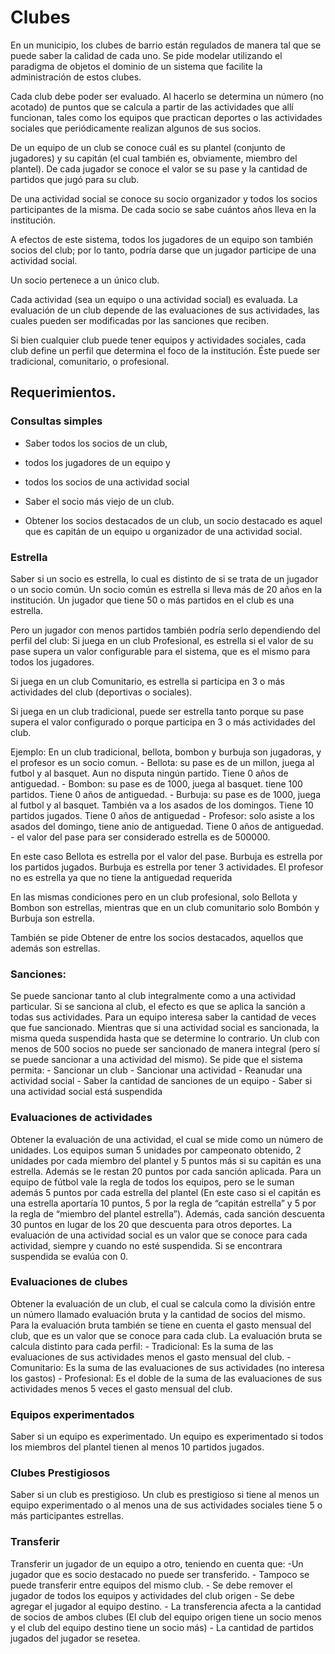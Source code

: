 # Clubes
En un municipio, los clubes de barrio están regulados de manera tal que se puede saber la calidad de cada uno. Se pide modelar utilizando el paradigma de objetos el dominio de un sistema que facilite la administración de estos clubes.

Cada club debe poder ser evaluado. Al hacerlo se determina un número (no acotado) de puntos que se calcula a partir de las actividades que allí funcionan, tales como los equipos que practican deportes o las actividades sociales que periódicamente realizan algunos de sus socios.

De un equipo de un club se conoce cuál es su plantel (conjunto de jugadores) y su capitán (el cual también es, obviamente, miembro del plantel). De cada jugador se conoce el valor se su pase y la cantidad de partidos que jugó para su club.

De una actividad social se conoce su socio organizador y todos los socios participantes de la misma. De cada socio se sabe cuántos años lleva en la institución.

A efectos de este sistema, todos los jugadores de un equipo son también socios del club; por lo tanto, podría darse que un jugador participe de una actividad social.

Un socio pertenece a un único club.

Cada actividad (sea un equipo o una actividad social) es evaluada. La evaluación de un club depende de las evaluaciones de sus actividades, las cuales pueden ser modificadas por las sanciones que reciben.

Si bien cualquier club puede tener equipos y actividades sociales, cada club define un perfil que determina el foco de la institución. Éste puede ser tradicional, comunitario, o profesional.


## Requerimientos.

### Consultas simples
- Saber todos los socios de un club, 
- todos los jugadores de un equipo y 
- todos los socios de una actividad social

- Saber el socio más viejo de un club.

- Obtener los socios destacados de un club, un socio destacado es aquel que es capitán de un equipo 
u organizador de una actividad social.

### Estrella 

Saber si un socio es estrella, lo cual es distinto de si se trata de un jugador o un socio común. 
Un socio común es estrella si lleva más de 20 años en la institución. 
Un jugador que tiene 50 o más partidos en el club es una estrella.
 
Pero un jugador con menos partidos también podría serlo dependiendo del perfil del club:
Si juega en un club Profesional, 
es estrella si el valor de su pase supera un valor configurable para el sistema, 
que es el mismo para todos los jugadores. 

Si juega en un club Comunitario, es estrella si participa en 3 o más actividades del club 
(deportivas o sociales).

Si juega en un club tradicional, puede ser estrella tanto porque su pase supera el valor configurado o porque participa en 3 o más actividades del club.

Ejemplo: En un club tradicional, bellota, bombon y burbuja son jugadoras, y el profesor es un socio comun.
	- Bellota: su pase es de un millon, juega al futbol y al basquet. Aun no disputa ningún partido. Tiene 0 años de antiguedad. 
	- Bombon: su pase es de 1000, juega al basquet. tiene 100 partidos. Tiene 0 años de antiguedad.
	- Burbuja: su pase es de 1000, juega al futbol y al basquet. También va a los asados de los domingos. Tiene 10 partidos jugados. Tiene 0 años de antiguedad
	- Profesor: solo asiste a los asados del domingo, tiene anio de antiguedad. Tiene 0 años de antiguedad.
	- el valor del pase para ser considerado estrella es de 500000.

En este caso Bellota es estrella por el valor del pase. Burbuja es estrella por los partidos jugados. 
Burbuja es estrella por tener 3 actividades. El profesor no es estrella ya que no tiene la antiguedad requerida

En las mismas condiciones pero en un club profesional,  solo Bellota y Bombon son estrellas, mientras que 
en un club comunitario solo Bombón y Burbuja son estrella.

También se pide Obtener de entre los socios destacados, aquellos que además son estrellas.


### Sanciones: 
Se puede sancionar tanto al club integralmente como a una actividad particular. 
Si se sanciona al club, el efecto es que se aplica la sanción a todas sus actividades. 
Para un equipo interesa saber la cantidad de veces que fue sancionado. 
Mientras que si una actividad social es sancionada, 
la misma queda suspendida hasta que se determine lo contrario. 
Un club con menos de 500 socios no puede ser sancionado de manera integral (pero sí se puede sancionar a una actividad del mismo). 
Se pide que el sistema permita:
	- Sancionar un club
	- Sancionar una actividad
	- Reanudar una actividad social
	- Saber la cantidad de sanciones de un equipo
	- Saber si una actividad social está suspendida

### Evaluaciones de actividades

Obtener la evaluación  de una actividad, el cual se mide como un número de unidades.
Los equipos suman 5 unidades por campeonato obtenido, 2 unidades por cada miembro del plantel y 5 puntos más si su capitán es una estrella. Además se le restan 20 puntos por cada sanción aplicada. 
Para un equipo de fútbol vale la regla de todos los equipos, pero se le suman además 5 puntos por cada estrella del plantel (En este caso si el capitán es una estrella aportaría 10 puntos, 5 por la regla de “capitán estrella” y 5 por la regla de “miembro del plantel estrella”). Además, cada sanción descuenta 30 puntos en lugar de los 20 que descuenta para otros deportes.
La evaluación de una actividad social es un valor que se conoce para cada actividad, siempre y cuando no esté suspendida. Si se encontrara suspendida se evalúa con 0.
 

### Evaluaciones de clubes
Obtener la evaluación de un club, el cual se calcula como la división entre un número llamado evaluación bruta y la cantidad de socios del mismo. Para la evaluación bruta también se tiene en cuenta el gasto mensual del club, que es un valor que se conoce para cada club. 
La evaluación bruta se calcula distinto para cada perfil:
	- Tradicional: Es la suma de las evaluaciones de sus actividades menos el gasto mensual del club.
	- Comunitario: Es la suma de las evaluaciones de sus actividades  (no interesa los gastos)
	- Profesional: Es el doble de la suma de las evaluaciones de sus actividades menos 5 veces el gasto mensual del club.

### Equipos experimentados
Saber si un equipo es experimentado. Un equipo es experimentado si todos los miembros del plantel tienen al menos 10 partidos jugados.

### Clubes Prestigiosos
Saber si un club es prestigioso. Un club es prestigioso si tiene al menos un equipo experimentado o al menos una de sus actividades sociales tiene 5 o más participantes estrellas.

### Transferir
Transferir un jugador de un equipo a otro, teniendo en cuenta que:
	-Un jugador que es socio destacado no puede ser transferido.
	- Tampoco se puede transferir entre equipos del mismo club.
	- Se debe remover el jugador de todos los equipos y actividades del club origen
	- Se debe agregar el jugador al equipo destino.
	- La transferencia afecta a la cantidad de socios de ambos clubes (El club del equipo origen tiene un socio menos y el club del equipo destino tiene un socio más)
	- La cantidad de partidos jugados del jugador se resetea.

    


